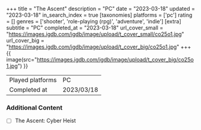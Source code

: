 +++
title = "The Ascent"
description = "PC"
date = "2023-03-18"
updated = "2023-03-18"
in_search_index = true
[taxonomies]
platforms = ['pc']
rating = []
genres = ['shooter', 'role-playing (rpg)', 'adventure', 'indie']
[extra]
subtitle = "PC"
completed_at = "2023-03-18"
url_cover_small = "https://images.igdb.com/igdb/image/upload/t_cover_small/co25o1.jpg"
url_cover_big = "https://images.igdb.com/igdb/image/upload/t_cover_big/co25o1.jpg"
+++
{{ image(src="https://images.igdb.com/igdb/image/upload/t_cover_big/co25o1.jpg") }}

|              |            |
| ------------ | ---------- |
| Played platforms    | PC |
| Completed at | 2023/03/18 |


### Additional Content


- [ ] The Ascent: Cyber Heist